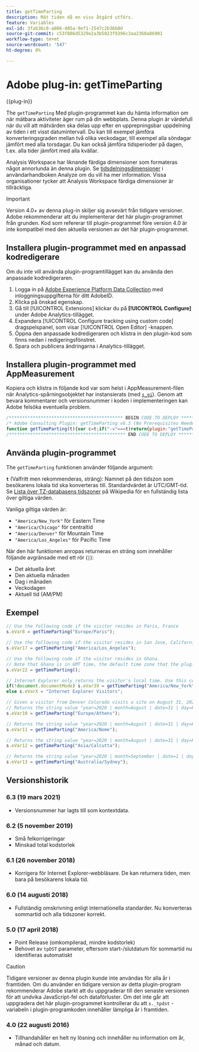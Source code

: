 ```yaml
---
title: getTimeParting
description: Mät tiden då en viss åtgärd utförs.
feature: Variables
exl-id: 3fab36c8-a006-405a-9ef1-2547c2b36b0d
source-git-commit: c53f886d5329e2a3b5023f9396c3aa2360a86901
workflow-type: tm+mt
source-wordcount: '547'
ht-degree: 0%

---
```


# Adobe plug-in: getTimeParting

{{plug-in}}

The `getTimeParting` Med plugin-programmet kan du hämta information om när mätbara aktiviteter äger rum på din webbplats. Denna plugin är värdefull när du vill att mätvärden ska delas upp efter en upprepningsbar uppdelning av tiden i ett visst datumintervall. Du kan till exempel jämföra konverteringsgraden mellan två olika veckodagar, till exempel alla söndagar jämfört med alla torsdagar. Du kan också jämföra tidsperioder på dagen, t.ex. alla tider jämfört med alla kvällar.

Analysis Workspace har liknande färdiga dimensioner som formateras något annorlunda än denna plugin. Se [tidsdelningsdimensioner](/help/analyze/analysis-workspace/components/dimensions/time-parting-dimensions.md) i användarhandboken Analyze om du vill ha mer information. Vissa organisationer tycker att Analysis Workspace färdiga dimensioner är tillräckliga.

>[!IMPORTANT]
>
>Version 4.0+ av denna plug-in skiljer sig avsevärt från tidigare versioner. Adobe rekommenderar att du implementerar det här plugin-programmet från grunden. Kod som refererar till plugin-programmet före version 4.0 är inte kompatibel med den aktuella versionen av det här plugin-programmet.

<!--## Install the plug-in using the Web SDK or the Adobe Analytics extension

Adobe offers an extension that allows you to use most commonly-used plug-ins.

1. Log in to [Adobe Experience Platform Data Collection](https://experience.adobe.com/data-collection) using your AdobeID credentials.
1. Click the desired tag property.
1. Go to the [!UICONTROL Extensions] tab, then click on the [!UICONTROL Catalog] button
1. Install and publish the [!UICONTROL Common Analytics Plugins] extension
1. If you haven't already, create a rule labeled "Initialize Plug-ins" with the following configuration:
    * Condition: None
    * Event: Core – Library Loaded (Page Top)
1. Add an action to the above rule with the following configuration:
    * Extension: Common Analytics Plugins
    * Action Type: Initialize getTimeParting
1. Save and publish the changes to the rule.-->

## Installera plugin-programmet med en anpassad kodredigerare

Om du inte vill använda plugin-programtillägget kan du använda den anpassade kodredigeraren.

1. Logga in på [Adobe Experience Platform Data Collection](https://experience.adobe.com/data-collection) med inloggningsuppgifterna för ditt AdobeID.
1. Klicka på önskad egenskap.
1. Gå till [!UICONTROL Extensions] klickar du på **[!UICONTROL Configure]** under Adobe Analytics-tillägget.
1. Expandera [!UICONTROL Configure tracking using custom code] dragspelspanel, som visar [!UICONTROL Open Editor] -knappen.
1. Öppna den anpassade kodredigeraren och klistra in den plugin-kod som finns nedan i redigeringsfönstret.
1. Spara och publicera ändringarna i Analytics-tillägget.

## Installera plugin-programmet med AppMeasurement

Kopiera och klistra in följande kod var som helst i AppMeasurement-filen när Analytics-spårningsobjektet har instansierats (med [`s_gi`](../functions/s-gi.md)). Genom att bevara kommentarer och versionsnummer i koden i implementeringen kan Adobe felsöka eventuella problem.

```js
/******************************************* BEGIN CODE TO DEPLOY *******************************************/
/* Adobe Consulting Plugin: getTimeParting v6.3 (No Prerequisites Needed) */
function getTimeParting(t){var c=t;if("-v"===t)return{plugin:"getTimeParting",version:"6.3"};a:{if("undefined"!==typeof window.s_c_il){var a=0;for(var b;a<window.s_c_il.length;a++)if(b=window.s_c_il[a],b._c&&"s_c"===b._c){a=b;break a}}a=void 0}"undefined"!==typeof a&&(a.contextData.getTimeParting="6.3");c=document.documentMode?void 0:c||"Etc/GMT";a=(new Date).toLocaleDateString("en-US",{timeZone:c,minute:"numeric",hour:"numeric",weekday:"long",day:"numeric",year:"numeric",month:"long"});a=/([a-zA-Z]+).*?([a-zA-Z]+).*?([0-9]+).*?([0-9]+)(.*?)([0-9])(.*)/.exec(a);return"year="+a[4]+" | month="+a[2]+" | date="+a[3]+" | day="+a[1]+" | time="+(a[6]+a[7])};
/******************************************** END CODE TO DEPLOY ********************************************/
```

## Använda plugin-programmet

The `getTimeParting` funktionen använder följande argument:

**`t`** (Valfritt men rekommenderas, sträng): Namnet på den tidszon som besökarens lokala tid ska konverteras till.  Standardvärdet är UTC/GMT-tid. Se [Lista över TZ-databasens tidszoner](https://en.wikipedia.org/wiki/List_of_tz_database_time_zones) på Wikipedia för en fullständig lista över giltiga värden.

Vanliga giltiga värden är:

* `"America/New_York"` för Eastern Time
* `"America/Chicago"` för centraltid
* `"America/Denver"` för Mountain Time
* `"America/Los_Angeles"` för Pacific Time

När den här funktionen anropas returneras en sträng som innehåller följande avgränsade med ett rör (`|`):

* Det aktuella året
* Den aktuella månaden
* Dag i månaden
* Veckodagen
* Aktuell tid (AM/PM)

## Exempel

```js
// Use the following code if the visitor resides in Paris, France
s.eVar8 = getTimeParting("Europe/Paris");

// Use the following code if the visitor resides in San Jose, California
s.eVar17 = getTimeParting("America/Los_Angeles");

// Use the following code if the visitor resides in Ghana.
// Note that Ghana is in GMT time, the default time zone that the plug-in uses with no argument
s.eVar22 = getTimeParting();

// Internet Explorer only returns the visitor's local time. Use this conditional statement to accommodate IE visitors
if(!document.documentMode) s.eVar39 = getTimeParting("America/New_York");
else s.eVarX = "Internet Explorer Visitors";

// Given a visitor from Denver Colorado visits a site on August 31, 2020 at 9:15 AM
// Returns the string value "year=2020 | month=August | date=31 | day=Friday | time=6:15 PM"
s.eVar10 = getTimeParting("Europe/Athens");

// Returns the string value "year=2020 | month=August | date=31 | day=Friday | time=6:15 AM"
s.eVar11 = getTimeParting("America/Nome");

// Returns the string value "year=2020 | month=August | date=31 | day=Friday | time=8:45 PM"
s.eVar12 = getTimeParting("Asia/Calcutta");

// Returns the string value "year=2020 | month=September | date=1 | day=Saturday | time=1:15 AM"
s.eVar13 = getTimeParting("Australia/Sydney");
```

## Versionshistorik

### 6.3 (19 mars 2021)

* Versionsnummer har lagts till som kontextdata.

### 6.2 (5 november 2019)

* Små felkorrigeringar
* Minskad total kodstorlek

### 6.1 (26 november 2018)

* Korrigera för Internet Explorer-webbläsare. De kan returnera tiden, men bara på besökarens lokala tid.

### 6.0 (14 augusti 2018)

* Fullständig omskrivning enligt internationella standarder. Nu konverteras sommartid och alla tidszoner korrekt.

### 5.0 (17 april 2018)

* Point Release (omkompilerad, mindre kodstorlek)
* Behovet av `tpDST` parameter, eftersom start-/slutdatum för sommartid nu identifieras automatiskt

>[!CAUTION]
>
>Tidigare versioner av denna plugin kunde inte användas för alla år i framtiden. Om du använder en tidigare version av detta plugin-program rekommenderar Adobe starkt att du uppgraderar till den senaste versionen för att undvika JavaScript-fel och dataförluster. Om det inte går att uppgradera det här plugin-programmet kontrollerar du att `s._tpdst` -variabeln i plugin-programkoden innehåller lämpliga år i framtiden.

### 4.0 (22 augusti 2016)

* Tillhandahåller en helt ny lösning och innehåller nu information om år, månad och datum.
